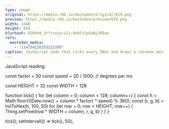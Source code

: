 ```yaml
---
type: image
original: https://media.r0b.io/mastodon/original/619.png
preview: https://media.r0b.io/mastodon/preview/619.png
width: 1340
height: 818
blurhash: U26H+W_3r?rrwjw~xIs;4nkC%fpGoNjJRQae
refs:
  mastodon_media:
    - "114734226355122380"
caption: JavaScript code that ticks every 50ms and draws a rainbow moving left to right using a hsl interpolation
---
```


JavaScript reading:

const factor = 50
const speed = 20 / 1000; // degrees per ms

const HEIGHT = 32
const WIDTH = 128

function tick() {
	for (let column = 0; column < 128; column++) {
		const h = Math.floor(((Date.now() + column * factor) * speed) % 360);
		const [r, g, b] = hslToHex(h, 100, 50)
		for (let row = 0; row < HEIGHT; row++) {
			Thing.setPixel(row * WIDTH + column, r, g, b)
		}
	}
}

tick();
setInterval(() => tick(), 50);

